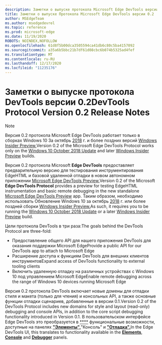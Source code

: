 ```yaml
---
description: Заметки о выпуске протокола Microsoft Edge DevTools версии 0.2
title: Заметки о выпуске Протокола Microsoft Edge DevTools версии 0.2
author: MSEdgeTeam
ms.author: msedgedevrel
ms.topic: reference
ms.prod: microsoft-edge
ms.date: 11/19/2020
ROBOTS: NOINDEX,NOFOLLOW
ms.openlocfilehash: 61d8f5b00dca3505594ca41db6c80c5ba4157092
ms.sourcegitcommit: a35a6b5bbc21b7df61d08cbc6b074b5325ad4fef
ms.translationtype: MT
ms.contentlocale: ru-RU
ms.lasthandoff: 12/17/2020
ms.locfileid: "11235176"
---
```

# <span data-ttu-id="c6e27-103">Заметки о выпуске протокола DevTools версии 0.2</span><span class="sxs-lookup"><span data-stu-id="c6e27-103">DevTools Protocol Version 0.2 Release Notes</span></span>

> [!NOTE]
> <span data-ttu-id="c6e27-104">Версия 0.2 протокола Microsoft Edge DevTools работает только в сборках Windows 10 За октябрь [2018](/windows/uwp/whats-new/windows-10-build-17763) г. и более поздних версий [Windows Insider Preview.](https://insider.windows.com/getting-started/)</span><span class="sxs-lookup"><span data-stu-id="c6e27-104">Version 0.2 of the Microsoft Edge DevTools Protocol works only on the [Windows 10 October 2018 Update](/windows/uwp/whats-new/windows-10-build-17763) and later [Windows Insider Preview](https://insider.windows.com/getting-started/) builds.</span></span>

<span data-ttu-id="c6e27-105">Версия 0.2 протокола Microsoft **Edge DevTools** предоставляет предварительную версию для тестирования инструментирования EdgeHTML и базовой удаленной отладки в новом автономном приложении [Microsoft Edge DevTools Preview.](https://www.microsoft.com/store/p/microsoft-edge-devtools-preview/9mzbfrmz0mnj?activetab=pivot%3aoverviewtab)</span><span class="sxs-lookup"><span data-stu-id="c6e27-105">Version 0.2 of the Microsoft **Edge DevTools Protocol** provides a preview for testing EdgeHTML instrumentation and basic remote debugging in the new standalone [Microsoft Edge DevTools Preview](https://www.microsoft.com/store/p/microsoft-edge-devtools-preview/9mzbfrmz0mnj?activetab=pivot%3aoverviewtab) app.</span></span> <span data-ttu-id="c6e27-106">Таким образом, необходимо использовать Обновление Windows 10 за октябрь [2018](/windows/uwp/whats-new/windows-10-build-17763) г. или более поздней сборки [Windows Insider Preview.](https://insider.windows.com/getting-started/)</span><span class="sxs-lookup"><span data-stu-id="c6e27-106">As such, it requires you to be running the [Windows 10 October 2018 Update](/windows/uwp/whats-new/windows-10-build-17763) or a later [Windows Insider Preview](https://insider.windows.com/getting-started/) build.</span></span>

<span data-ttu-id="c6e27-107">Цели протокола DevTools в три раза:</span><span class="sxs-lookup"><span data-stu-id="c6e27-107">The goals behind the DevTools Protocol are three-fold:</span></span>

 - <span data-ttu-id="c6e27-108">Предоставление общего API для нашего приложения DevTools для оказания поддержки Microsoft Edge</span><span class="sxs-lookup"><span data-stu-id="c6e27-108">Provide a public API for our DevTools app to attach to Microsoft Edge</span></span>
 - <span data-ttu-id="c6e27-109">Расширение доступа к функциям DevTools для внешних клиентов инструментов</span><span class="sxs-lookup"><span data-stu-id="c6e27-109">Expand access of DevTools functionality to external tooling clients</span></span>
 - <span data-ttu-id="c6e27-110">Включить удаленную отладку на различных устройствах с Windows 10 под управлением Microsoft Edge</span><span class="sxs-lookup"><span data-stu-id="c6e27-110">Enable remote debugging across the range of Windows 10 devices running Microsoft Edge</span></span> 

<span data-ttu-id="c6e27-111">Версия 0.2 протокола DevTools включает новые домены для отладки стиля и макета (только для чтения) и консольных API, а также основные функции отладки сценариев, добавленные в версии 0.1.</span><span class="sxs-lookup"><span data-stu-id="c6e27-111">Version 0.2 of the DevTools Protocol includes new domains for style and layout (read-only) debugging and console APIs, in addition to the core script debugging functionality introduced in Version 0.1.</span></span> <span data-ttu-id="c6e27-112">В пользовательском интерфейсе Edge DevTools это преобразуется в [\*\*\*\*](../../devtools-guide/console.md) функциональные возможности, доступные на панелях [**"Элементы",**](../../devtools-guide/elements.md)"Консоль" и [**"Отладка".**](../../devtools-guide/debugger.md)</span><span class="sxs-lookup"><span data-stu-id="c6e27-112">In the Edge DevTools UI, this translates to functionality available in the [**Elements**](../../devtools-guide/elements.md), [**Console**](../../devtools-guide/console.md) and [**Debugger**](../../devtools-guide/debugger.md)  panels.</span></span>
